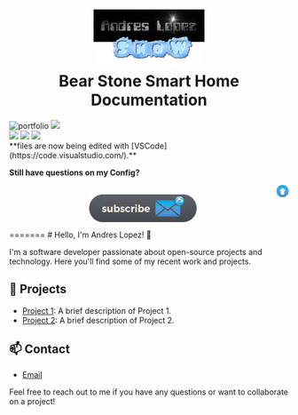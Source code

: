 <h1 align="center">
  <img src="https://github.com/AndresSnow0219/AndresSnow0219/blob/master/img/logo.png" alt="Bear Stone Smart Home" width="200">
  <br>
  Bear Stone Smart Home Documentation
</h1>
<div>
  <div style={{display: flex;}}>
  <img src="https://github.com/AndresSnow0219/portfolio/blob/portfolio/public/portfolio.jpg" alt="portfolio" /></td>
  <img src="https://github.com/AndresSnow0219/checkout-single-subscription/blob/master/checkout-demo.gif" /></td>
  </div>
  <div style={{display: flex;}}>
  <img src="https://github.com/AndresSnow0219/flight-tracker/blob/master/props/images/wireframe_early_stage.png" />
  <img src="https://advancedreact.com/images/ARG/arg-facebook-share.png" />
  <img src="https://github.com/AndresSnow0219/solidity-modal/blob/master/.github/assets/header.png" />
  </div>
</div> 
**files are now being edited with [VSCode](https://code.visualstudio.com/).**

**Still have questions on my Config?** <br>

<p align="center">
<a name="bottom" href="https://github.com/CCOSTAN/Home-AssistantConfig#logo"><img align="right" border="0" src="https://raw.githubusercontent.com/CCOSTAN/Home-AssistantConfig/master/config/www/custom_ui/floorplan/images/branding/up_arrow.png" width="22" ></a><br>
<a href="https://eepurl.com/dmXFYz"><img align="center" border="0" src="https://raw.githubusercontent.com/CCOSTAN/Home-AssistantConfig/master/config/www/custom_ui/floorplan/images/branding/email_link.png" height="50" ></a><br>
<a href="mailto:andresfelipe.lopez0219@gmail.com">
</a>
</p>
=======
# Hello, I'm Andres Lopez! 👋

I'm a software developer passionate about open-source projects and technology. Here you'll find some of my recent work and projects.

## 🚀 Projects

- [Project 1](link-to-project-1): A brief description of Project 1.
- [Project 2](link-to-project-2): A brief description of Project 2.

## 📫 Contact

- [Email](andresfelipe.lopez0219@gmail.com)

Feel free to reach out to me if you have any questions or want to collaborate on a project!
